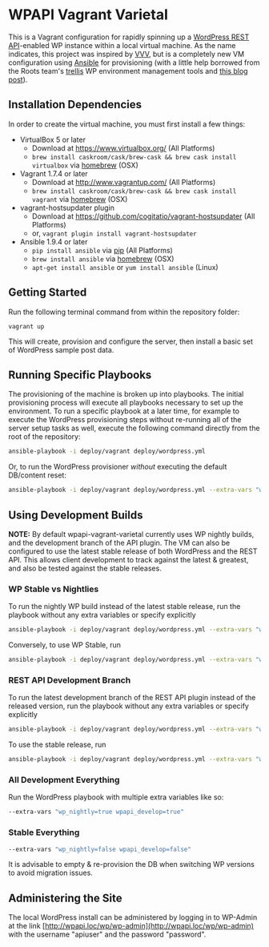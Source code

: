# WPAPI Vagrant Varietal

This is a Vagrant configuration for rapidly spinning up a [WordPress REST API](https://github.com/wp-api/wp-api)-enabled WP instance within a local virtual machine. As the name indicates, this project was inspired by [VVV](https://github.com/varying-vagrant-vagrants/vvv/tree), but is a completely new VM configuration using [Ansible]() for provisioning (with a little help borrowed from the Roots team's [trellis](https://github.com/roots/trellis) WP environment management tools and [this blog post](https://lamosty.com/2015/04/automated-wordpress-installation-with-ansible/)).

## Installation Dependencies

In order to create the virtual machine, you must first install a few things:

- VirtualBox 5 or later
    + Download at https://www.virtualbox.org/ (All Platforms)
    + `brew install caskroom/cask/brew-cask && brew cask install virtualbox` via [homebrew](http://brew.sh/) (OSX)
- Vagrant 1.7.4 or later
    + Download at http://www.vagrantup.com/ (All Platforms)
    + `brew install caskroom/cask/brew-cask && brew cask install vagrant` via [homebrew](http://brew.sh/) (OSX)
- vagrant-hostsupdater plugin
    + Download at https://github.com/cogitatio/vagrant-hostsupdater (All Platforms)
    + or, `vagrant plugin install vagrant-hostsupdater`
- Ansible 1.9.4 or later
    + `pip install ansible` via [pip](http://pip.readthedocs.org/en/latest/installing.html) (All Platforms)
    + `brew install ansible` via [homebrew](http://brew.sh/) (OSX)
    + `apt-get install ansible` or `yum install ansible` (Linux)

## Getting Started

Run the following terminal command from within the repository folder:

```
vagrant up
```

This will create, provision and configure the server, then install a basic set of WordPress sample post data.

## Running Specific Playbooks

The provisioning of the machine is broken up into playbooks. The initial provisioning process will execute all playbooks necessary to set up the environment. To run a specific playbook at a later time, for example to execute the WordPress provisioning steps without re-running all of the server setup tasks as well, execute the following command directly from the root of the repository:

```sh
ansible-playbook -i deploy/vagrant deploy/wordpress.yml
```
Or, to run the WordPress provisioner _without_ executing the default DB/content reset:
```sh
ansible-playbook -i deploy/vagrant deploy/wordpress.yml --extra-vars "wp_empty_db=false"
```

## Using Development Builds

**NOTE:** By default wpapi-vagrant-varietal currently uses WP nightly builds, and the development branch of the API plugin. The VM can also be configured to use the latest stable release of both WordPress and the REST API. This allows client development to track against the latest & greatest, and also be tested against the stable releases.

### WP Stable vs Nightlies

To run the nightly WP build instead of the latest stable release, run the playbook without any extra variables or specify explicitly

```sh
ansible-playbook -i deploy/vagrant deploy/wordpress.yml --extra-vars "wp_nightly=true"
```

Conversely, to use WP Stable, run

```sh
ansible-playbook -i deploy/vagrant deploy/wordpress.yml --extra-vars "wp_nightly=false"
```

### REST API Development Branch

To run the latest development branch of the REST API plugin instead of the released version, run the playbook without any extra variables or specify explicitly

```sh
ansible-playbook -i deploy/vagrant deploy/wordpress.yml --extra-vars "wpapi_develop=true"
```

To use the stable release, run

```sh
ansible-playbook -i deploy/vagrant deploy/wordpress.yml --extra-vars "wpapi_develop=false"
```

### All Development Everything

Run the WordPress playbook with multiple extra variables like so:

```sh
--extra-vars "wp_nightly=true wpapi_develop=true"
```

### Stable Everything

```sh
--extra-vars "wp_nightly=false wpapi_develop=false"
```

It is advisable to empty & re-provision the DB when switching WP versions to avoid migration issues.

## Administering the Site

The local WordPress install can be administered by logging in to WP-Admin at the link [http://wpapi.loc/wp/wp-admin](http://wpapi.loc/wp/wp-admin) with the username "apiuser" and the password "password".
